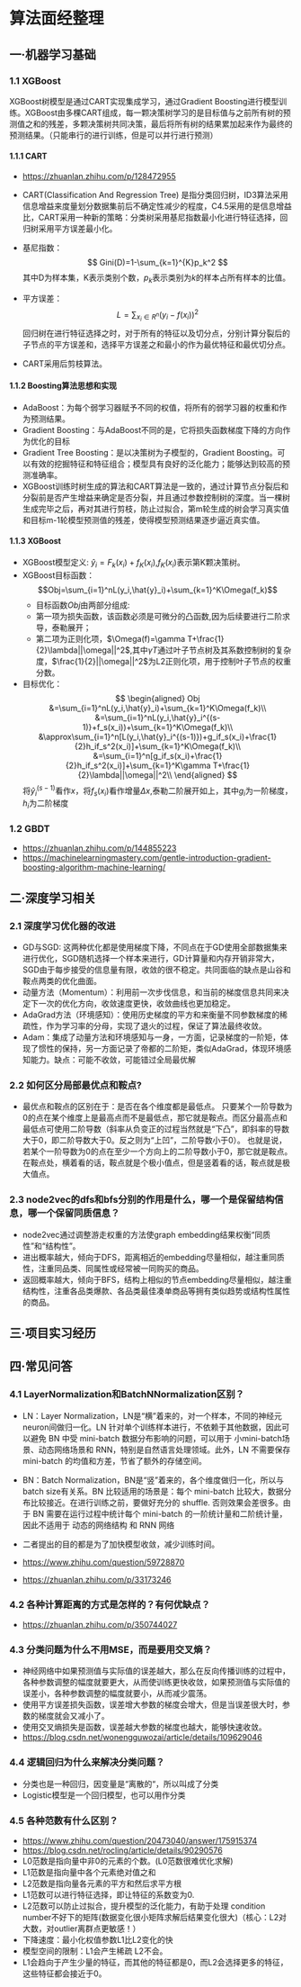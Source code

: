# 算法面经整理
## 一·机器学习基础
### 1.1 XGBoost
XGBoost树模型是通过CART实现集成学习，通过Gradient Boosting进行模型训练。XGBoost由多棵CART组成，每一颗决策树学习的是目标值与之前所有树的预测值之和的残差，多颗决策树共同决策，最后将所有树的结果累加起来作为最终的预测结果。（只能串行的进行训练，但是可以并行进行预测）
#### 1.1.1 CART
* https://zhuanlan.zhihu.com/p/128472955
* CART(Classification And Regression Tree) 是指分类回归树，ID3算法采用信息增益来度量划分数据集前后不确定性减少的程度，C4.5采用的是信息增益比，CART采用一种新的策略：分类树采用基尼指数最小化进行特征选择，回归树采用平方误差最小化。

* 基尼指数：
$$
    Gini(D)=1-\sum_{k=1}^{K}p_k^2
$$
其中D为样本集，K表示类别个数，$p_k$表示类别为$k$的样本占所有样本的比值。

* 平方误差：
$$
    L=\sum_{x_i\in R^n}(y_i-f(x_i))^2
$$
回归树在进行特征选择之时，对于所有的特征以及切分点，分别计算分裂后的子节点的平方误差和，选择平方误差之和最小的作为最优特征和最优切分点。

* CART采用后剪枝算法。
#### 1.1.2 Boosting算法思想和实现

* AdaBoost：为每个弱学习器赋予不同的权值，将所有的弱学习器的权重和作为预测结果。
* Gradient Boosting：与AdaBoost不同的是，它将损失函数梯度下降的方向作为优化的目标
* Gradient Tree Boosting：是以决策树为子模型的，Gradient Boosting。可以有效的挖掘特征和特征组合；模型具有良好的泛化能力；能够达到较高的预测准确率。
* XGBoost训练时树生成的算法和CART算法是一致的，通过计算节点分裂后和分裂前是否产生增益来确定是否分裂，并且通过参数控制树的深度。当一棵树生成完毕之后，再对其进行剪枝，防止过拟合，第m轮生成的树会学习真实值和目标m-1轮模型预测值的残差，使得模型预测结果逐步逼近真实值。
#### 1.1.3 XGBoost
* XGBoost模型定义: $\hat{y}_i=F_k(x_i)+f_K(x_i)$,$f_K(x_i)$表示第K颗决策树。
* XGBoost目标函数：$$Obj=\sum_{i=1}^nL(y_i,\hat{y}_i)+\sum_{k=1}^K\Omega(f_k)$$
  * 目标函数$Obj$由两部分组成:
  * 第一项为损失函数，该函数必须是可微分的凸函数,因为后续要进行二阶求导，泰勒展开；
  * 第二项为正则化项，$\Omega(f)=\gamma T+\frac{1}{2}\lambda||\omega||^2$,其中$\gamma T$通过叶子节点树及其系数控制树的复杂度，$\frac{1}{2}||\omega||^2$为L2正则化项，用于控制叶子节点的权重分数。
* 目标优化：
$$
\begin{aligned}
Obj &=\sum_{i=1}^nL(y_i,\hat{y}_i)+\sum_{k=1}^K\Omega(f_k)\\
    &=\sum_{i=1}^nL(y_i,\hat{y}_i^{(s-1)}+f_s(x_i))+\sum_{k=1}^K\Omega(f_k)\\
    &\approx\sum_{i=1}^n[L(y_i,\hat{y}_i^{(s-1)})+g_if_s(x_i)+\frac{1}{2}h_if_s^2(x_i)]+\sum_{k=1}^K\Omega(f_k)\\
    &=\sum_{i=1}^n[g_if_s(x_i)+\frac{1}{2}h_if_s^2(x_i)]+\sum_{k=1}^K\gamma T+\frac{1}{2}\lambda||\omega||^2\\
\end{aligned}
$$
将$\hat{y}_i^{(s-1)}$看作$x$，将$f_s(x_i)$看作增量$\Delta x$,泰勒二阶展开如上，其中$g_i$为一阶梯度，$h_i$为二阶梯度
### 1.2 GBDT
* https://zhuanlan.zhihu.com/p/144855223
* https://machinelearningmastery.com/gentle-introduction-gradient-boosting-algorithm-machine-learning/
## 二·深度学习相关
### 2.1 深度学习优化器的改进
* GD与SGD: 这两种优化都是使用梯度下降，不同点在于GD使用全部数据集来进行优化，SGD随机选择一个样本来进行，GD计算量和内存开销非常大，SGD由于每步接受的信息量有限，收敛的很不稳定。共同面临的缺点是山谷和鞍点两类的优化曲面。
* 动量方法（Momentum）：利用前一次步伐信息，和当前的梯度信息共同来决定下一次的优化方向，收敛速度更快，收敛曲线也更加稳定。
* AdaGrad方法（环境感知）：使用历史梯度的平方和来衡量不同参数梯度的稀疏性，作为学习率的分母，实现了退火的过程，保证了算法最终收敛。
* Adam：集成了动量方法和环境感知与一身，一方面，记录梯度的一阶矩，体现了惯性的保持，另一方面记录了帝都的二阶矩，类似AdaGrad，体现环境感知能力。缺点：可能不收敛，可能错过全局最优解
### 2.2 如何区分局部最优点和鞍点? 
* 最优点和鞍点的区别在于：是否在各个维度都是最低点。 只要某个一阶导数为0的点在某个维度上是最高点而不是最低点，那它就是鞍点。而区分最高点和最低点可使用二阶导数（斜率从负变正的过程当然就是“下凸”，即斜率的导数大于0，即二阶导数大于0。反之则为“上凹”，二阶导数小于0）。
也就是说，若某个一阶导数为0的点在至少一个方向上的二阶导数小于0，那它就是鞍点。在鞍点处，横着看的话，鞍点就是个极小值点，但是竖着看的话，鞍点就是极大值点。 
### 2.3  node2vec的dfs和bfs分别的作用是什么，哪一个是保留结构信息，哪一个保留同质信息？
* node2vec通过调整游走权重的方法使graph embedding结果权衡“同质性”和“结构性”。
* 进出概率越大，倾向于DFS，距离相近的embedding尽量相似，越注重同质性，注重同品类、同属性或经常被一同购买的商品。
* 返回概率越大，倾向于BFS，结构上相似的节点embedding尽量相似，越注重结构性，注重各品类爆款、各品类最佳凑单商品等拥有类似趋势或结构性属性的商品。
## 三·项目实习经历
## 四·常见问答
### 4.1 LayerNormalization和BatchNNormalization区别？
* LN：Layer Normalization，LN是“横”着来的，对一个样本，不同的神经元neuron间做归一化。LN 针对单个训练样本进行，不依赖于其他数据，因此可以避免 BN 中受 mini-batch 数据分布影响的问题，可以用于 小mini-batch场景、动态网络场景和 RNN，特别是自然语言处理领域。此外，LN 不需要保存 mini-batch 的均值和方差，节省了额外的存储空间。
* BN：Batch Normalization，BN是“竖”着来的，各个维度做归一化，所以与batch size有关系。BN 比较适用的场景是：每个 mini-batch 比较大，数据分布比较接近。在进行训练之前，要做好充分的 shuffle. 否则效果会差很多。由于 BN 需要在运行过程中统计每个 mini-batch 的一阶统计量和二阶统计量，因此不适用于 动态的网络结构 和 RNN 网络


* 二者提出的目的都是为了加快模型收敛，减少训练时间。
* https://www.zhihu.com/question/59728870
* https://zhuanlan.zhihu.com/p/33173246
### 4.2 各种计算距离的方式是怎样的？有何优缺点？
* https://zhuanlan.zhihu.com/p/350744027

### 4.3 分类问题为什么不用MSE，而是要用交叉熵？
* 神经网络中如果预测值与实际值的误差越大，那么在反向传播训练的过程中，各种参数调整的幅度就要更大，从而使训练更快收敛，如果预测值与实际值的误差小，各种参数调整的幅度就要小，从而减少震荡。
* 使用平方误差损失函数，误差增大参数的梯度会增大，但是当误差很大时，参数的梯度就会又减小了。
* 使用交叉熵损失是函数，误差越大参数的梯度也越大，能够快速收敛。
* https://blog.csdn.net/wonengguwozai/article/details/109629046


### 4.4 逻辑回归为什么来解决分类问题？
* 分类也是一种回归，因变量是“离散的“，所以叫成了分类
* Logistic模型是一个回归模型，也可以用作分类

### 4.5 各种范数有什么区别？
* https://www.zhihu.com/question/20473040/answer/175915374
* https://blog.csdn.net/rocling/article/details/90290576
* L0范数是指向量中非0的元素的个数。(L0范数很难优化求解)
* L1范数是指向量中各个元素绝对值之和
* L2范数是指向量各元素的平方和然后求平方根
* L1范数可以进行特征选择，即让特征的系数变为0.
* L2范数可以防止过拟合，提升模型的泛化能力，有助于处理 condition number不好下的矩阵(数据变化很小矩阵求解后结果变化很大)（核心：L2对大数，对outlier离群点更敏感！）
* 下降速度：最小化权值参数L1比L2变化的快
* 模型空间的限制：L1会产生稀疏 L2不会。
* L1会趋向于产生少量的特征，而其他的特征都是0，而L2会选择更多的特征，这些特征都会接近于0。